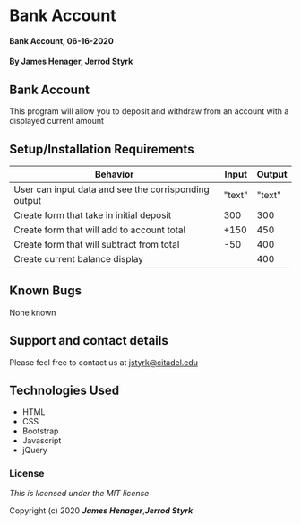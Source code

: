 # Bank Account

#### Bank Account, 06-16-2020

#### By **James Henager**, **Jerrod Styrk**

## Bank Account

This program will allow you to deposit and withdraw from an account with a displayed current amount

## Setup/Installation Requirements

| Behavior | Input | Output |
|----------|-------|--------|
| User can input data and see the corrisponding output | "text" | "text" |
| Create form that take in initial deposit | 300 | 300 |
| Create form that will add to account total | +150 | 450 |
| Create form that will subtract from total | -50 | 400 |
| Create current balance display |  | 400 |
## Known Bugs

None known

## Support and contact details

Please feel free to contact us at <jstyrk@citadel.edu>

## Technologies Used

* HTML
* CSS
* Bootstrap
* Javascript
* jQuery

### License

*This is licensed under the MIT license*

Copyright (c) 2020 **_James Henager_**,**_Jerrod Styrk_**